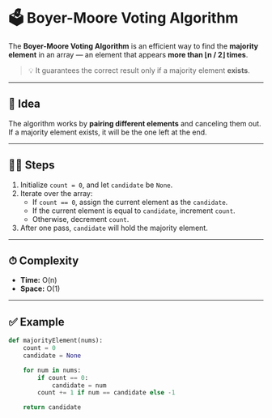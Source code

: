 # 🗳️ Boyer-Moore Voting Algorithm

The **Boyer-Moore Voting Algorithm** is an efficient way to find the **majority element** in an array — an element that appears **more than ⌊n / 2⌋ times**.

> 💡 It guarantees the correct result only if a majority element **exists**.

---

## 🧠 Idea

The algorithm works by **pairing different elements** and canceling them out. If a majority element exists, it will be the one left at the end.

---

## 👨‍💻 Steps

1. Initialize `count = 0`, and let `candidate` be `None`.
2. Iterate over the array:
   -  If `count == 0`, assign the current element as the `candidate`.
   -  If the current element is equal to `candidate`, increment `count`.
   -  Otherwise, decrement `count`.
3. After one pass, `candidate` will hold the majority element.

---

## ⏱ Complexity

-  **Time:** O(n)
-  **Space:** O(1)

---

## ✅ Example

```python
def majorityElement(nums):
    count = 0
    candidate = None

    for num in nums:
        if count == 0:
            candidate = num
        count += 1 if num == candidate else -1

    return candidate
```
